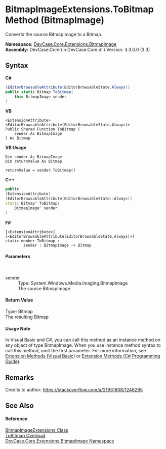 # BitmapImageExtensions.ToBitmap Method (BitmapImage)
 

Converts the source BitmapImage to a Bitmap.

**Namespace:**&nbsp;<a href="N_DevCase_Core_Extensions_BitmapImage">DevCase.Core.Extensions.BitmapImage</a><br />**Assembly:**&nbsp;DevCase.Core (in DevCase.Core.dll) Version: 3.3.0.0 (3.3)

## Syntax

**C#**<br />
``` C#
[EditorBrowsableAttribute(EditorBrowsableState.Always)]
public static Bitmap ToBitmap(
	this BitmapImage sender
)
```

**VB**<br />
``` VB
<ExtensionAttribute>
<EditorBrowsableAttribute(EditorBrowsableState.Always)>
Public Shared Function ToBitmap ( 
	sender As BitmapImage
) As Bitmap
```

**VB Usage**<br />
``` VB Usage
Dim sender As BitmapImage
Dim returnValue As Bitmap

returnValue = sender.ToBitmap()
```

**C++**<br />
``` C++
public:
[ExtensionAttribute]
[EditorBrowsableAttribute(EditorBrowsableState::Always)]
static Bitmap^ ToBitmap(
	BitmapImage^ sender
)
```

**F#**<br />
``` F#
[<ExtensionAttribute>]
[<EditorBrowsableAttribute(EditorBrowsableState.Always)>]
static member ToBitmap : 
        sender : BitmapImage -> Bitmap 

```


#### Parameters
&nbsp;<dl><dt>sender</dt><dd>Type: System.Windows.Media.Imaging.BitmapImage<br />The source BitmapImage.</dd></dl>

#### Return Value
Type: Bitmap<br />The resulting Bitmap

#### Usage Note
In Visual Basic and C#, you can call this method as an instance method on any object of type BitmapImage. When you use instance method syntax to call this method, omit the first parameter. For more information, see <a href="https://docs.microsoft.com/dotnet/visual-basic/programming-guide/language-features/procedures/extension-methods">Extension Methods (Visual Basic)</a> or <a href="https://docs.microsoft.com/dotnet/csharp/programming-guide/classes-and-structs/extension-methods">Extension Methods (C# Programming Guide)</a>.

## Remarks
Credits to author: https://stackoverflow.com/a/21931808/1248295

## See Also


#### Reference
<a href="T_DevCase_Core_Extensions_BitmapImage_BitmapImageExtensions">BitmapImageExtensions Class</a><br /><a href="Overload_DevCase_Core_Extensions_BitmapImage_BitmapImageExtensions_ToBitmap">ToBitmap Overload</a><br /><a href="N_DevCase_Core_Extensions_BitmapImage">DevCase.Core.Extensions.BitmapImage Namespace</a><br />